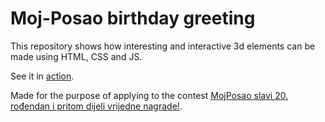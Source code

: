 # Moj-Posao birthday greeting

This repository shows how interesting and interactive 3d elements can be made using HTML, CSS and JS.

See it in [action](https://anovokmet.github.io/moj-posao-congrats/).

Made for the purpose of applying to the contest [MojPosao slavi 20. rođendan i pritom dijeli vrijedne nagrade!](https://www.moj-posao.net/Vijest/80020/MojPosao-slavi-20-rodjendan-i-pritom-dijeli-vrijedne-nagrade/).